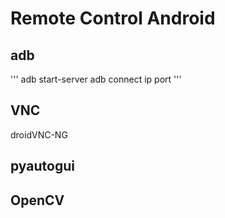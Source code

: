 # Remote Control Android

## adb

'''
adb start-server
adb connect ip port
'''

## VNC
droidVNC-NG


## pyautogui

## OpenCV

